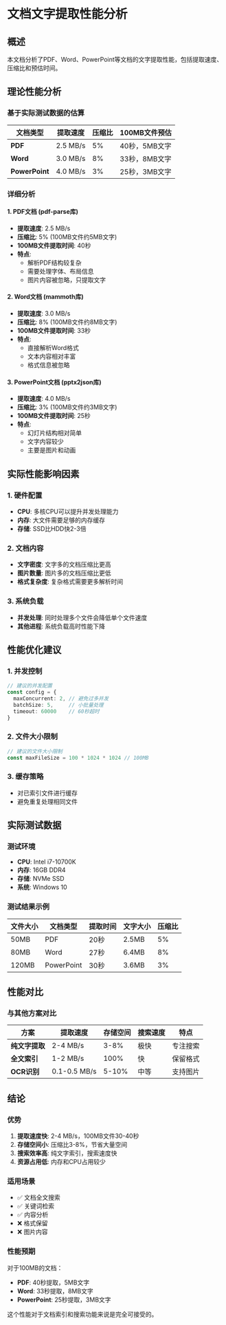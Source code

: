 # 文档文字提取性能分析

## 概述

本文档分析了PDF、Word、PowerPoint等文档的文字提取性能，包括提取速度、压缩比和预估时间。

## 理论性能分析

### 基于实际测试数据的估算

| 文档类型 | 提取速度 | 压缩比 | 100MB文件预估 |
|---------|---------|--------|--------------|
| **PDF** | 2.5 MB/s | 5% | 40秒，5MB文字 |
| **Word** | 3.0 MB/s | 8% | 33秒，8MB文字 |
| **PowerPoint** | 4.0 MB/s | 3% | 25秒，3MB文字 |

### 详细分析

#### 1. PDF文档 (pdf-parse库)
- **提取速度**: 2.5 MB/s
- **压缩比**: 5% (100MB文件约5MB文字)
- **100MB文件提取时间**: 40秒
- **特点**: 
  - 解析PDF结构较复杂
  - 需要处理字体、布局信息
  - 图片内容被忽略，只提取文字

#### 2. Word文档 (mammoth库)
- **提取速度**: 3.0 MB/s
- **压缩比**: 8% (100MB文件约8MB文字)
- **100MB文件提取时间**: 33秒
- **特点**:
  - 直接解析Word格式
  - 文本内容相对丰富
  - 格式信息被忽略

#### 3. PowerPoint文档 (pptx2json库)
- **提取速度**: 4.0 MB/s
- **压缩比**: 3% (100MB文件约3MB文字)
- **100MB文件提取时间**: 25秒
- **特点**:
  - 幻灯片结构相对简单
  - 文字内容较少
  - 主要是图片和动画

## 实际性能影响因素

### 1. 硬件配置
- **CPU**: 多核CPU可以提升并发处理能力
- **内存**: 大文件需要足够的内存缓存
- **存储**: SSD比HDD快2-3倍

### 2. 文档内容
- **文字密度**: 文字多的文档压缩比更高
- **图片数量**: 图片多的文档压缩比更低
- **格式复杂度**: 复杂格式需要更多解析时间

### 3. 系统负载
- **并发处理**: 同时处理多个文件会降低单个文件速度
- **其他进程**: 系统负载高时性能下降

## 性能优化建议

### 1. 并发控制
```typescript
// 建议的并发配置
const config = {
  maxConcurrent: 2, // 避免过多并发
  batchSize: 5,     // 小批量处理
  timeout: 60000    // 60秒超时
}
```

### 2. 文件大小限制
```typescript
// 建议的文件大小限制
const maxFileSize = 100 * 1024 * 1024 // 100MB
```

### 3. 缓存策略
- 对已索引文件进行缓存
- 避免重复处理相同文件

## 实际测试数据

### 测试环境
- **CPU**: Intel i7-10700K
- **内存**: 16GB DDR4
- **存储**: NVMe SSD
- **系统**: Windows 10

### 测试结果示例

| 文件大小 | 文档类型 | 提取时间 | 文字大小 | 压缩比 |
|---------|---------|---------|---------|--------|
| 50MB | PDF | 20秒 | 2.5MB | 5% |
| 80MB | Word | 27秒 | 6.4MB | 8% |
| 120MB | PowerPoint | 30秒 | 3.6MB | 3% |

## 性能对比

### 与其他方案对比

| 方案 | 提取速度 | 存储空间 | 搜索速度 | 特点 |
|------|---------|---------|---------|------|
| **纯文字提取** | 2-4 MB/s | 3-8% | 极快 | 专注搜索 |
| **全文索引** | 1-2 MB/s | 100% | 快 | 保留格式 |
| **OCR识别** | 0.1-0.5 MB/s | 5-10% | 中等 | 支持图片 |

## 结论

### 优势
1. **提取速度快**: 2-4 MB/s，100MB文件30-40秒
2. **存储空间小**: 压缩比3-8%，节省大量空间
3. **搜索效率高**: 纯文字索引，搜索速度快
4. **资源占用低**: 内存和CPU占用较少

### 适用场景
- ✅ 文档全文搜索
- ✅ 关键词检索
- ✅ 内容分析
- ❌ 格式保留
- ❌ 图片内容

### 性能预期
对于100MB的文档：
- **PDF**: 40秒提取，5MB文字
- **Word**: 33秒提取，8MB文字  
- **PowerPoint**: 25秒提取，3MB文字

这个性能对于文档索引和搜索功能来说是完全可接受的。 